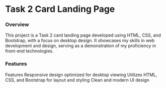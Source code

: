 <h1>Task 2 Card Landing Page</h1>

<h3>Overview</h3>
This project is a Task 2 card landing page developed using HTML, CSS, and Bootstrap, with a focus on desktop design. It showcases my skills in web development and design, serving as a demonstration of my proficiency in front-end technologies.
<h3>Features</h3>Features
Responsive design optimized for desktop viewing
Utilizes HTML, CSS, and Bootstrap for layout and styling
Clean and modern UI design
